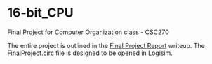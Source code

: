 # 16-bit_CPU
Final Project for Computer Organization class - CSC270

The entire project is outlined in the [Final Project Report]() writeup.
The [FinalProject.circ]() file is designed to be opened in Logisim. 
